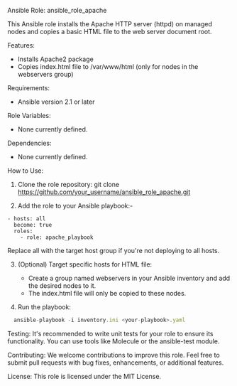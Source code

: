 Ansible Role: ansible_role_apache

This Ansible role installs the Apache HTTP server (httpd) on managed nodes and copies a basic HTML file to the web server document root.

Features:

- Installs Apache2 package
- Copies index.html file to /var/www/html (only for nodes in the webservers group)

Requirements:

- Ansible version 2.1 or later

Role Variables:

- None currently defined.

Dependencies:

- None currently defined.

How to Use:

1. Clone the role repository: git clone https://github.com/your_username/ansible_role_apache.git

2. Add the role to your Ansible playbook:-

```
- hosts: all
  become: true
  roles:
    - role: apache_playbook
```

Replace all with the target host group if you're not deploying to all hosts.

3. (Optional) Target specific hosts for HTML file:

   - Create a group named webservers in your Ansible inventory and add the desired nodes to it.
   - The index.html file will only be copied to these nodes.

4. Run the playbook:

```javascript
  ansible-playbook -i inventory.ini <your-playbook>.yaml
```

Testing:
It's recommended to write unit tests for your role to ensure its functionality. You can use tools like Molecule or the ansible-test module.

Contributing:
We welcome contributions to improve this role. Feel free to submit pull requests with bug fixes, enhancements, or additional features.

License:
This role is licensed under the MIT License.
